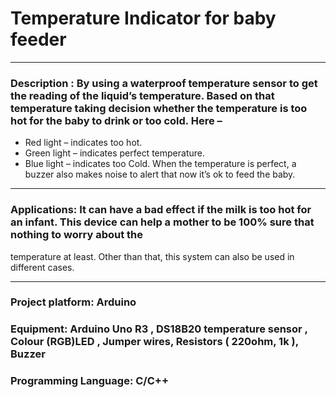 # Temperature Indicator for baby feeder

<hr>

### Description : By using a waterproof temperature sensor to get the reading of the liquid’s temperature. Based on that temperature taking decision whether the temperature is too hot for the baby to drink or too cold. Here –
   - Red light – indicates too hot.
   - Green light – indicates perfect temperature.
   - Blue light – indicates too Cold.
When the temperature is perfect, a buzzer also makes noise to alert that now it’s ok to feed the baby.

<hr>

### Applications: It can have a bad effect if the milk is too hot for an infant. This device can help a mother to be 100% sure that nothing to worry about the
temperature at least. Other than that, this system can also be used in different cases.

<hr>

### Project platform: Arduino
### Equipment: Arduino Uno R3 , DS18B20 temperature sensor , Colour (RGB)LED , Jumper wires, Resistors ( 220ohm, 1k ), Buzzer
### Programming Language: C/C++

